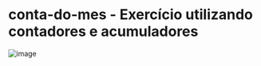 # conta-do-mes - Exercício utilizando contadores e acumuladores

![image](https://user-images.githubusercontent.com/57429275/163853329-d7f21f1f-ad43-46af-b7f6-919bd06b2d1f.png)
